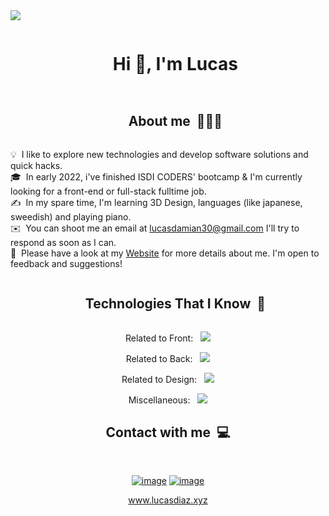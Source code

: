 <!--horizontal divider(gradiant)-->
<img src="https://user-images.githubusercontent.com/73097560/115834477-dbab4500-a447-11eb-908a-139a6edaec5c.gif">

<!--h1 without bottom border-->
<div id="user-content-toc">
  <ul align="center">
    <summary><h1 style="display: inline-block">Hi 👋, I'm Lucas</h1></summary>
  </ul>
</div>

<!--h1 without bottom border-->
<div id="user-content-toc">
  <ul align="center">
    <summary><h2 style="display: inline-block">About me&nbsp;&nbsp;👨🏻‍💻</h2></summary>
  </ul>
</div>

💡 &nbsp;I like to explore new technologies and develop software solutions and quick hacks.\
🎓 &nbsp;In early 2022, i've finished ISDI CODERS' bootcamp & I'm currently looking for a front-end or full-stack fulltime job.\
✍️ &nbsp;In my spare time, I'm learning 3D Design, languages (like japanese, sweedish) and playing piano.  
✉️ &nbsp;You can shoot me an email at lucasdamian30@gmail.com I'll try to respond as soon as I can.\
📄 &nbsp;Please have a look at my [Website](https://lucasdiaz.site/) for more details about me. I'm open to feedback and suggestions!

<!--h1 without bottom border-->
<div id="user-content-toc">
  <ul align="center">
    <summary><h2 style="display: inline-block">Technologies That I Know&nbsp;&nbsp;📗</h2></summary>
  </ul>
</div>
<!--tech stack icons-->

<p align="center"> Related to Front:&nbsp;&nbsp;
  <a href="https://skillicons.dev">
    <img src="https://skillicons.dev/icons?i=html,css,sass,bootstrap,tailwind,js,ts,threejs,react,redux,angular,vue,jest&perline=14" />
  </a>
</p>

<p align="center"> Related to Back:&nbsp;&nbsp;
  <a href="https://skillicons.dev">
    <img src="https://skillicons.dev/icons?i=js,nodejs,express,mongodb,mysql,php,laravel,postman&perline=14" />
  </a>
</p>

<p align="center"> Related to Design:&nbsp;&nbsp;
  <a href="https://skillicons.dev">
    <img src="https://skillicons.dev/icons?i=figma,blender,ai,ps,pr&perline=14" />
  </a>
</p>

<p align="center"> Miscellaneous:&nbsp;&nbsp;
  <a href="https://skillicons.dev">
    <img src="https://skillicons.dev/icons?i=apple,git,github,gitlab,vscode,vite,bash,notion,discord&perline=14" />
  </a>
</p>

<h2 align="center">Contact with me&nbsp;&nbsp;💻</h2>
<div align="center">
<br/>

[![image](https://img.shields.io/badge/LinkedIn-0077B5?style=for-the-badge&logo=linkedin&logoColor=white)](https://www.linkedin.com/in/lucas-diaz-cuenca/)
[![image](https://img.shields.io/badge/Gmail-D14836?style=for-the-badge&logo=gmail&logoColor=white)](mailto:lucasdamian30@gmail.com)

 <a href="https://lucasdiaz.site" target="_blank">www.lucasdiaz.xyz</a></p>

